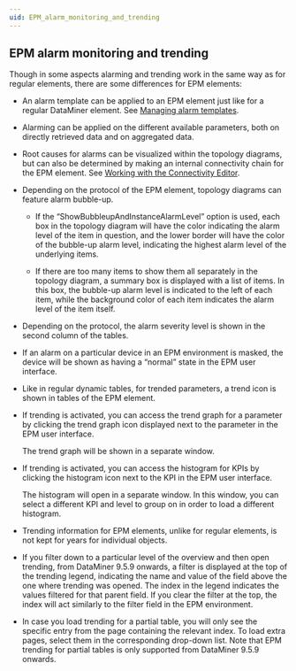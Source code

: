 ```yaml
---
uid: EPM_alarm_monitoring_and_trending
---
```


## EPM alarm monitoring and trending

Though in some aspects alarming and trending work in the same way as for regular elements, there are some differences for EPM elements:

- An alarm template can be applied to an EPM element just like for a regular DataMiner element. See [Managing alarm templates](../../part_2/protocols/Managing_alarm_templates.md).

- Alarming can be applied on the different available parameters, both on directly retrieved data and on aggregated data.

- Root causes for alarms can be visualized within the topology diagrams, but can also be determined by making an internal connectivity chain for the EPM element. See [Working with the Connectivity Editor](../correlation/Working_with_the_Connectivity_Editor.md).

- Depending on the protocol of the EPM element, topology diagrams can feature alarm bubble-up.

    - If the “ShowBubbleupAndInstanceAlarmLevel” option is used, each box in the topology diagram will have the color indicating the alarm level of the item in question, and the lower border will have the color of the bubble-up alarm level, indicating the highest alarm level of the underlying items.

    - If there are too many items to show them all separately in the topology diagram, a summary box is displayed with a list of items. In this box, the bubble-up alarm level is indicated to the left of each item, while the background color of each item indicates the alarm level of the item itself.

- Depending on the protocol, the alarm severity level is shown in the second column of the tables.

- If an alarm on a particular device in an EPM environment is masked, the device will be shown as having a “normal” state in the EPM user interface.

- Like in regular dynamic tables, for trended parameters, a trend icon is shown in tables of the EPM element.

- If trending is activated, you can access the trend graph for a parameter by clicking the trend graph icon displayed next to the parameter in the EPM user interface.

    The trend graph will be shown in a separate window.

- If trending is activated, you can access the histogram for KPIs by clicking the histogram icon next to the KPI in the EPM user interface.

    The histogram will open in a separate window. In this window, you can select a different KPI and level to group on in order to load a different histogram.

- Trending information for EPM elements, unlike for regular elements, is not kept for years for individual objects.

- If you filter down to a particular level of the overview and then open trending, from DataMiner 9.5.9 onwards, a filter is displayed at the top of the trending legend, indicating the name and value of the field above the one where trending was opened. The index in the legend indicates the values filtered for that parent field. If you clear the filter at the top, the index will act similarly to the filter field in the EPM environment.

- In case you load trending for a partial table, you will only see the specific entry from the page containing the relevant index. To load extra pages, select them in the corresponding drop-down list. Note that EPM trending for partial tables is only supported from DataMiner 9.5.9 onwards.
